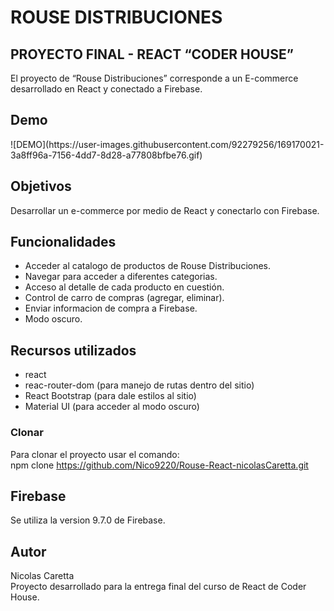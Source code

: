 <h1 class="code-line" data-line-start=0 data-line-end=1 ><a id="ROUSE_DISTRIBUCIONES_0"></a>ROUSE DISTRIBUCIONES</h1>
<h2 class="code-line" data-line-start=1 data-line-end=2 ><a id="PROYECTO_FINAL__REACT__CODER_HOUSE_1"></a>PROYECTO FINAL - REACT  “CODER HOUSE”</h2>
<p class="has-line-data" data-line-start="4" data-line-end="5">El proyecto de “Rouse Distribuciones” corresponde a un E-commerce desarrollado en React y conectado a Firebase.</p>
<h2 class="code-line" data-line-start=6 data-line-end=7 ><a id="Demo_6"></a>Demo</h2>
![DEMO](https://user-images.githubusercontent.com/92279256/169170021-3a8ff96a-7156-4dd7-8d28-a77808bfbe76.gif)
<h2 class="code-line" data-line-start=8 data-line-end=9 ><a id="Objetivos_8"></a>Objetivos</h2>
<p class="has-line-data" data-line-start="9" data-line-end="10">Desarrollar un e-commerce por medio de React y conectarlo con Firebase.</p>
<h2 class="code-line" data-line-start=11 data-line-end=12 ><a id="Funcionalidades_11"></a>Funcionalidades</h2>
<ul>
<li class="has-line-data" data-line-start="12" data-line-end="13">Acceder al catalogo de productos de Rouse Distribuciones.</li>
<li class="has-line-data" data-line-start="13" data-line-end="14">Navegar para acceder a diferentes categorias.</li>
<li class="has-line-data" data-line-start="14" data-line-end="15">Acceso al detalle de cada producto en cuestión.</li>
<li class="has-line-data" data-line-start="15" data-line-end="16">Control de carro de compras (agregar, eliminar).</li>
<li class="has-line-data" data-line-start="16" data-line-end="17">Enviar informacion de compra a Firebase.</li>
<li class="has-line-data" data-line-start="17" data-line-end="19">Modo oscuro.</li>
</ul>
<h2 class="code-line" data-line-start=19 data-line-end=20 ><a id="Recursos_utilizados_19"></a>Recursos utilizados</h2>
<ul>
<li class="has-line-data" data-line-start="20" data-line-end="21">react</li>
<li class="has-line-data" data-line-start="21" data-line-end="22">reac-router-dom (para manejo de rutas dentro del sitio)</li>
<li class="has-line-data" data-line-start="22" data-line-end="23">React Bootstrap (para dale estilos al sitio)</li>
<li class="has-line-data" data-line-start="23" data-line-end="25">Material UI (para acceder al modo oscuro)</li>
</ul>
<h3 class="code-line" data-line-start=25 data-line-end=26 ><a id="Clonar_25"></a>Clonar</h3>
<p class="has-line-data" data-line-start="26" data-line-end="28">Para clonar el proyecto usar el comando:<br>
npm clone <a href="https://github.com/Nico9220/Rouse-React-nicolasCaretta.git">https://github.com/Nico9220/Rouse-React-nicolasCaretta.git</a></p>
<h2 class="code-line" data-line-start=29 data-line-end=30 ><a id="Firebase_29"></a>Firebase</h2>
<p class="has-line-data" data-line-start="30" data-line-end="31">Se utiliza la version 9.7.0 de Firebase.</p>
<h2 class="code-line" data-line-start=32 data-line-end=33 ><a id="Autor_32"></a>Autor</h2>
<p class="has-line-data" data-line-start="33" data-line-end="35">Nicolas Caretta<br>
Proyecto desarrollado para la entrega final del curso de React de Coder House.</p>